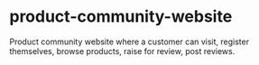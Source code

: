 # product-community-website
Product community website where a customer can visit, register themselves, browse products, raise for review, post reviews.
